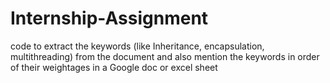 # Internship-Assignment
 code to extract the keywords (like Inheritance, encapsulation, multithreading) from the document and also mention the keywords in order of their weightages in a Google doc or excel sheet

